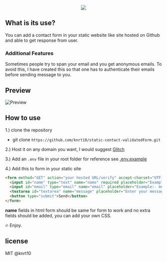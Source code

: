 
<p align="center">
<img src="https://user-images.githubusercontent.com/24803604/42569454-28c50a24-852e-11e8-8a7a-fa424515587d.png" />
</p>

## What is its use?

You can add a contact form in your static website like site hosted on Github and able to get response from user.

### Additional Features

Sometimes people try to span your email and you get anonymous emails. To avoid this, I have created this so that one has to authenticate their emails before sending message to you.

## Preview

![Preview](https://user-images.githubusercontent.com/24803604/42562224-c6beb790-8518-11e8-90af-687f5d03610b.gif)

## How to use

1.) clone the repository

- git clone `https://github.com/knrt10/static-contact-validatedForm.git`

2.) Host it on any domain you want, I would suggest [Glitch](https://glitch.com/)

3.) Add an `.env` file in your root folder for reference see [.env.example](https://github.com/knrt10/static-contact-validatedForm/blob/master/.env.example)

4.) Add this to form in your static site

```html
<form method="GET" action="your hosted URL/verify" accept-charset="UTF-8" >
  <input id="name" type="text" name="name" required placeholder="Example:- Messi | Ronaldo">
  <input id="email" type="email" name="email" placeholder="Example:- messi@ronaldo.com" required>                
  <textarea id="textarea" name="message" placeholder="Enter your message" required ></textarea>
  <button type="submit">Send</button>
</form>
```

**name** fields in html form should be same for form to work and no extra fields should be added, you can add your own CSS.

:fire: Enjoy.

## license

MIT @knrt10
